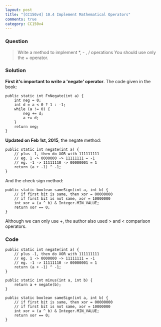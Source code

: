 ```yaml
---
layout: post
title: "[CC150v4] 10.4 Implement Mathematical Operators"
comments: true
category: CC150v4
---
```


### Question

> Write a method to implement \*, - , / operations You should use only the + operator.

### Solution

**First it's important to write a 'negate' operator**. The code given in the book:

    public static int FnNegate(int a) {
    	int neg = 0;
    	int d = a < 0 ? 1 : -1;
    	while (a != 0) {
    		neg += d;
    		a += d;
    	}
    	return neg;
    }

**Updated on Feb 1st, 2015**, the negate method:

    public static int negate(int a) {
    	// plus -1, then do XOR with 111111111
    	// eg. 1 -> 0000000 -> 11111111 = -1
    	// eg. -1 -> 11111110 -> 00000001 = 1
    	return (a + -1) ^ -1;
    }

And the check sign method:

    public static boolean sameSign(int a, int b) {
    	// if first bit is same, then xor = 00000000
    	// if first bit is not same, xor = 10000000
    	int xor = (a ^ b) & Integer.MIN_VALUE;
    	return xor == 0;
    }

Although we can only use +, the author also used > and < comparison operators.

### Code

    public static int negate(int a) {
    	// plus -1, then do XOR with 111111111
    	// eg. 1 -> 0000000 -> 11111111 = -1
    	// eg. -1 -> 11111110 -> 00000001 = 1
    	return (a + -1) ^ -1;
    }

    public static int minus(int a, int b) {
    	return a + negate(b);
    }

    public static boolean sameSign(int a, int b) {
    	// if first bit is same, then xor = 00000000
    	// if first bit is not same, xor = 10000000
    	int xor = (a ^ b) & Integer.MIN_VALUE;
    	return xor == 0;
    }
